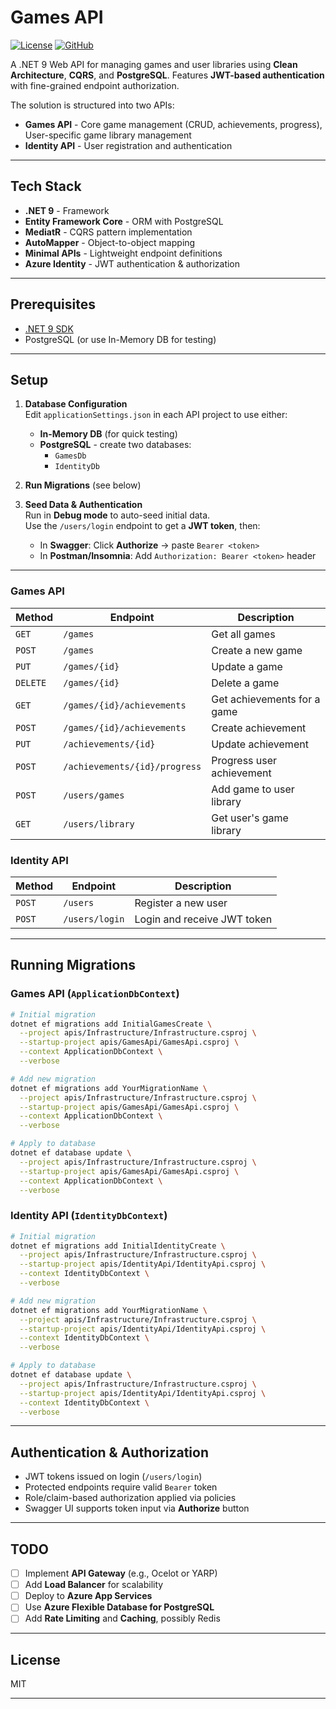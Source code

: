 Games API
==========

[![License][license-shield]][license-url] [![GitHub][github-shield]][github-url]

A .NET 9 Web API for managing games and user libraries using **Clean Architecture**, **CQRS**, and **PostgreSQL**. Features **JWT-based authentication** with fine-grained endpoint authorization.

The solution is structured into two APIs:

- **Games API** - Core game management (CRUD, achievements, progress), User-specific game library management
- **Identity API** - User registration and authentication

---

## Tech Stack

- **.NET 9** - Framework
- **Entity Framework Core** - ORM with PostgreSQL
- **MediatR** - CQRS pattern implementation
- **AutoMapper** - Object-to-object mapping
- **Minimal APIs** - Lightweight endpoint definitions
- **Azure Identity** - JWT authentication & authorization

---

## Prerequisites

- [.NET 9 SDK](https://dotnet.microsoft.com/download/dotnet/9.0)
- PostgreSQL (or use In-Memory DB for testing)

---

## Setup

1. **Database Configuration**  
   Edit `applicationSettings.json` in each API project to use either:
   - **In-Memory DB** (for quick testing)
   - **PostgreSQL** - create two databases:
     - `GamesDb`
     - `IdentityDb`

2. **Run Migrations** (see below)

3. **Seed Data & Authentication**  
   Run in **Debug mode** to auto-seed initial data.  
   Use the `/users/login` endpoint to get a **JWT token**, then:
   - In **Swagger**: Click **Authorize** → paste `Bearer <token>`
   - In **Postman/Insomnia**: Add `Authorization: Bearer <token>` header

---

### Games API

| Method | Endpoint | Description |
|--------|----------|-------------|
| `GET`    | `/games` | Get all games |
| `POST`   | `/games` | Create a new game |
| `PUT`    | `/games/{id}` | Update a game |
| `DELETE` | `/games/{id}` | Delete a game |
| `GET`    | `/games/{id}/achievements` | Get achievements for a game |
| `POST`   | `/games/{id}/achievements` | Create achievement |
| `PUT`    | `/achievements/{id}` | Update achievement |
| `POST`   | `/achievements/{id}/progress` | Progress user achievement |
| `POST` | `/users/games` | Add game to user library |
| `GET`  | `/users/library` | Get user's game library |

### Identity API

| Method | Endpoint | Description |
|--------|----------|-------------|
| `POST` | `/users` | Register a new user |
| `POST` | `/users/login` | Login and receive JWT token |

---

## Running Migrations

### Games API (`ApplicationDbContext`)

```bash
# Initial migration
dotnet ef migrations add InitialGamesCreate \
  --project apis/Infrastructure/Infrastructure.csproj \
  --startup-project apis/GamesApi/GamesApi.csproj \
  --context ApplicationDbContext \
  --verbose

# Add new migration
dotnet ef migrations add YourMigrationName \
  --project apis/Infrastructure/Infrastructure.csproj \
  --startup-project apis/GamesApi/GamesApi.csproj \
  --context ApplicationDbContext \
  --verbose

# Apply to database
dotnet ef database update \
  --project apis/Infrastructure/Infrastructure.csproj \
  --startup-project apis/GamesApi/GamesApi.csproj \
  --context ApplicationDbContext \
  --verbose
```

### Identity API (`IdentityDbContext`)

```bash
# Initial migration
dotnet ef migrations add InitialIdentityCreate \
  --project apis/Infrastructure/Infrastructure.csproj \
  --startup-project apis/IdentityApi/IdentityApi.csproj \
  --context IdentityDbContext \
  --verbose

# Add new migration
dotnet ef migrations add YourMigrationName \
  --project apis/Infrastructure/Infrastructure.csproj \
  --startup-project apis/IdentityApi/IdentityApi.csproj \
  --context IdentityDbContext \
  --verbose

# Apply to database
dotnet ef database update \
  --project apis/Infrastructure/Infrastructure.csproj \
  --startup-project apis/IdentityApi/IdentityApi.csproj \
  --context IdentityDbContext \
  --verbose
```

---

## Authentication & Authorization

- JWT tokens issued on login (`/users/login`)
- Protected endpoints require valid `Bearer` token
- Role/claim-based authorization applied via policies
- Swagger UI supports token input via **Authorize** button

---

## TODO

- [ ] Implement **API Gateway** (e.g., Ocelot or YARP)
- [ ] Add **Load Balancer** for scalability
- [ ] Deploy to **Azure App Services**
- [ ] Use **Azure Flexible Database for PostgreSQL**
- [ ] Add **Rate Limiting** and **Caching**, possibly Redis

---

## License

MIT

---

[paypal-shield]: https://img.shields.io/static/v1?label=PayPal&message=Donate&style=flat-square&logo=paypal&color=blue
[paypal-url]: https://www.paypal.com/donate/?hosted_button_id=MTY5DP7G8G6T4

[coffee-shield]: https://img.shields.io/static/v1?label=BuyMeCoffee&message=Donate&style=flat-square&logo=buy-me-a-coffee&color=orange
[coffee-url]: https://www.buymeacoffee.com/wosiu6

[license-shield]: https://img.shields.io/badge/license-Apache%20License%202.0-purple
[license-url]: https://opensource.org/license/apache-2-0

[github-shield]: https://img.shields.io/static/v1?label=&message=GitHub&style=flat-square&logo=github&color=grey
[github-url]: https://github.com/Wosiu6/games-api
